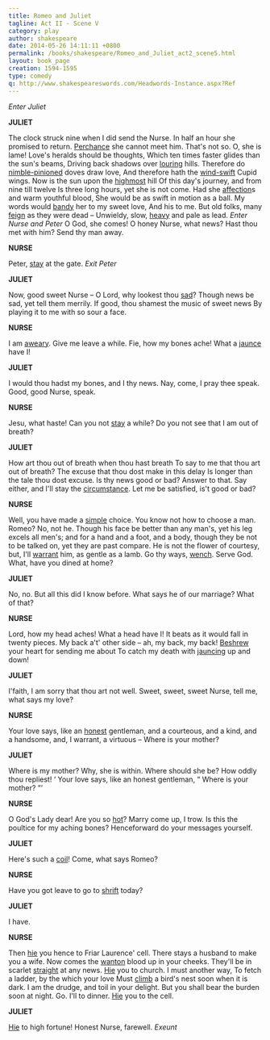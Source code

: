 ```yaml
---
title: Romeo and Juliet
tagline: Act II - Scene V
category: play
author: shakespeare
date: 2014-05-26 14:11:11 +0800
permalink: /books/shakespeare/Romeo_and_Juliet_act2_scene5.html
layout: book_page
creation: 1594-1595
type: comedy
q: http://www.shakespeareswords.com/Headwords-Instance.aspx?Ref
---
```


_Enter Juliet_

**JULIET**

The clock struck nine when I did send the Nurse.
In half an hour she promised to return.
[Perchance][1] she cannot meet him. That's not so.
O, she is lame! Love's heralds should be thoughts,
Which ten times faster glides than the sun's beams,
Driving back shadows over [louring][2] hills.
Therefore do [nimble-pinioned][3] doves draw love,
And therefore hath the [wind-swift][4] Cupid wings.
Now is the sun upon the [highmost][5] hill
Of this day's journey, and from nine till twelve
Is three long hours, yet she is not come.
Had she [affection][6]s and warm youthful blood,
She would be as swift in motion as a ball.
My words would [bandy][7] her to my sweet love,
And his to me.
But old folks, many [feign][8] as they were dead –
Unwieldy, slow, [heavy][9] and pale as lead.
_Enter Nurse and Peter_
O God, she comes! O honey Nurse, what news?
Hast thou met with him? Send thy man away.

[1]: {{page.q}}=12175 "perchance (adv.) 1: perhaps, maybe"
[2]: {{page.q}}=19235 "louring (adj.) 1: gloomy, threatening, dark"
[3]: {{page.q}}=11531 "nimble-pinioned (adj.): swift-winged"
[4]: {{page.q}}=5800 "wind-swift (adj.): swift as the wind"
[5]: {{page.q}}=18715 "highmost, high-most (adj.): highest, topmost"
[6]: {{page.q}}=228 "affection (n.) 3: desire, passion, lustful feeling"
[7]: {{page.q}}=1745 "bandy (v.) 3: drive, strike, toss back"
[8]: {{page.q}}=20603 "feign (v.) 2: make appear, put on a demeanour"
[9]: {{page.q}}=18397 "heavy (adj.) 7: slow-moving, sluggish, laggard"


**NURSE**

Peter, [stay][10] at the gate.
_Exit Peter_

[10]: {{page.q}}=16211 "stay (v.) 2: linger, tarry, delay"


**JULIET**

Now, good sweet Nurse – O Lord, why lookest thou [sad][11]?
Though news be sad, yet tell them merrily.
If good, thou shamest the music of sweet news
By playing it to me with so sour a face.

[11]: {{page.q}}=13906 "sad (adj.) 1: serious, grave, solemn"


**NURSE**

I am [aweary][12]. Give me leave a while.
Fie, how my bones ache! What a [jaunce][13] have I!

[12]: {{page.q}}=611 "aweary, a-weary (adj.): weary, tired"
[13]: {{page.q}}=18962 "jaunce (n.): jaunt, fatiguing journey"


**JULIET**

I would thou hadst my bones, and I thy news.
Nay, come, I pray thee speak. Good, good Nurse, speak.



**NURSE**

Jesu, what haste! Can you not [stay][14] a while?
Do you not see that I am out of breath?

[14]: {{page.q}}=16211 "stay (v.) 2: linger, tarry, delay"


**JULIET**

How art thou out of breath when thou hast breath
To say to me that thou art out of breath?
The excuse that thou dost make in this delay
Is longer than the tale thou dost excuse.
Is thy news good or bad? Answer to that.
Say either, and I'll stay the [circumstance][15].
Let me be satisfied, is't good or bad?

[15]: {{page.q}}=2638 "circumstance (n.) 1: detail(s), particular(s), specifics"


**NURSE**

Well, you have made a [simple][16] choice. You know
not how to choose a man. Romeo? No, not he. Though
his face be better than any man's, yet his leg excels all
men's; and for a hand and a foot, and a body, though
they be not to be talked on, yet they are past compare.
He is not the flower of courtesy, but, I'll [warrant][17] him, as
gentle as a lamb. Go thy ways, [wench][18]. Serve God. What,
have you dined at home?

[16]: {{page.q}}=14426 "simple (adj.) 2: foolish, silly, stupid"
[17]: {{page.q}}=7550 "warrant (v.) 1: assure, promise, guarantee, confirm"
[18]: {{page.q}}=7615 "wench (n.): girl, lass"


**JULIET**

No, no. But all this did I know before.
What says he of our marriage? What of that?



**NURSE**

Lord, how my head aches! What a head have I!
It beats as it would fall in twenty pieces.
My back a't' other side – ah, my back, my back!
[Beshrew][19] your heart for sending me about
To catch my death with [jauncing][20] up and down!

[19]: {{page.q}}=1534 "beshrew, 'shrew (v.) 1: curse, devil take, evil befall"
[20]: {{page.q}}=18963 "jaunce (v.): jaunt, trudge about, run around"


**JULIET**

I'faith, I am sorry that thou art not well.
Sweet, sweet, sweet Nurse, tell me, what says my love?



**NURSE**

Your love says, like an [honest][21] gentleman, and a
courteous, and a kind, and a handsome, and, I warrant,
a virtuous – Where is your mother?

[21]: {{page.q}}=18190 "honest (adj.) 2: honourable, respectable, upright"


**JULIET**

Where is my mother? Why, she is within.
Where should she be? How oddly thou repliest!
‘ Your love says, like an honest gentleman,
“ Where is your mother? ”’



**NURSE**

O God's Lady dear!
Are you so [hot][22]? Marry come up, I trow.
Is this the poultice for my aching bones?
Henceforward do your messages yourself.

[22]: {{page.q}}=18444 "hot (adj.) 2: enthusiastic, ardent, eager, keen"


**JULIET**

Here's such a [coil][23]! Come, what says Romeo?

[23]: {{page.q}}=3613 "coil (n.): turmoil, disturbance, fuss"


**NURSE**

Have you got leave to go to [shrift][24] today?

[24]: {{page.q}}=15983 "shrift (n.) 1: confession"


**JULIET**

I have.



**NURSE**

Then [hie][25] you hence to Friar Laurence' cell.
There stays a husband to make you a wife.
Now comes the [wanton][26] blood up in your cheeks.
They'll be in scarlet [straight][27] at any news.
[Hie][28] you to church. I must another way,
To fetch a ladder, by the which your love
Must [climb][29] a bird's nest soon when it is dark.
I am the drudge, and toil in your delight.
But you shall bear the burden soon at night.
Go. I'll to dinner. [Hie][30] you to the cell.

[25]: {{page.q}}=18172 "hie (v.): hasten, hurry, speed"
[26]: {{page.q}}=7541 "wanton (adj.) 3: unrestrained, undisciplined, boisterous, uncontrolled"
[27]: {{page.q}}=14086 "straight (adv.): straightaway, immediately, at once"
[28]: {{page.q}}=18172 "hie (v.): hasten, hurry, speed"
[29]: {{page.q}}=3822 "climb (v.): reach, attain, achieve"
[30]: {{page.q}}=18172 "hie (v.): hasten, hurry, speed"


**JULIET**

[Hie][31] to high fortune! Honest Nurse, farewell.
_Exeunt_

[31]: {{page.q}}=18172 "hie (v.): hasten, hurry, speed"


